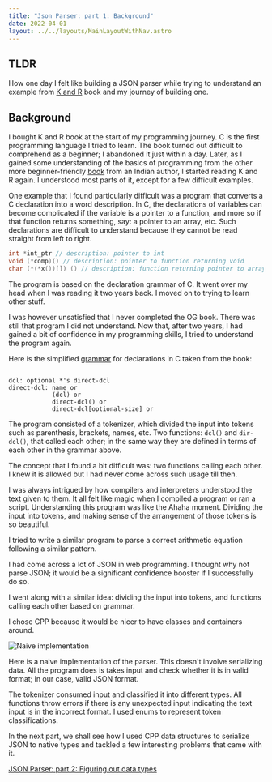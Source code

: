```yaml
---
title: "Json Parser: part 1: Background"
date: 2022-04-01
layout: ../../layouts/MainLayoutWithNav.astro
---
```


## TLDR

How one day I felt like building a JSON parser while trying to understand an example from [K and R](https://en.wikipedia.org/wiki/The_C_Programming_Language) book and my journey of building one.

## Background

I bought K and R book at the start of my programming journey. C is the first programming language I tried to learn. The book turned out difficult to comprehend as a beginner; I abandoned it just within a day. Later, as I gained some understanding of the basics of programming from the other more beginner-friendly [book](https://www.amazon.in/Let-Us-C-Yashavant-Kanetkar/dp/8183331637) from an Indian author, I started reading K and R again. I understood most parts of it, except for a few difficult examples.

One example that I found particularly difficult was a program that converts a C declaration into a word description. In C, the declarations of variables can become complicated if the variable is a pointer to a function, and more so if that function returns something, say: a pointer to an array, etc. Such declarations are difficult to understand because they cannot be read straight from left to right.

```C
int *int_ptr // description: pointer to int
void (*comp)() // description: pointer to function returning void
char (*(*x())[]) () // description: function returning pointer to array[] of pointer to function returning char


```

The program is based on the declaration grammar of C. It went over my head when I was reading it two years back. I moved on to trying to learn other stuff.

I was however unsatisfied that I never completed the OG book. There was still that program I did not understand. Now that, after two years, I had gained a bit of confidence in my programming skills, I tried to understand the program again.

Here is the simplified [grammar](https://en.wikipedia.org/wiki/Formal_grammar) for declarations in C taken from the book:

```

dcl: optional *'s direct-dcl
direct-dcl: name or
            (dcl) or
            direct-dcl() or
            direct-dcl[optional-size] or

```

<!-- You can think of it as the whole declaration consisting of two entities that are defined in terms of each other. The name above is not a variable name, it is void | int | double etc. -->

The program consisted of a tokenizer, which divided the input into tokens such as parenthesis, brackets, names, etc. Two functions: `dcl()` and `dir-dcl()`, that called each other; in the same way they are defined in terms of each other in the grammar above.

The concept that I found a bit difficult was: two functions calling each other. I knew it is allowed but I had never come across such usage till then.

I was always intrigued by how compilers and interpreters understood the text given to them. It all felt like magic when I compiled a program or ran a script. Understanding this program was like the Ahaha moment. Dividing the input into tokens, and making sense of the arrangement of those tokens is so beautiful.

I tried to write a similar program to parse a correct arithmetic equation following a similar pattern.

I had come across a lot of JSON in web programming. I thought why not parse JSON; it would be a significant confidence booster if I successfully do so.

I went along with a similar idea: dividing the input into tokens, and functions calling each other based on grammar.

I chose CPP because it would be nicer to have classes and containers around.

![Naive implementation](/p_blog/assets/test.drawio.svg)

Here is a naive implementation of the parser. This doesn't involve serializing data. All the program does is takes input and check whether it is in valid format; in our case, valid JSON format.

The tokenizer consumed input and classified it into different types. All functions throw errors if there is any unexpected input indicating the text input is in the incorrect format. I used enums to represent token classifications.

In the next part, we shall see how I used CPP data structures to serialize JSON to native types and tackled a few interesting problems that came with it.

[JSON Parser: part 2: Figuring out data types](/p_blog/articles/json_parser_part_2)
